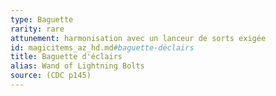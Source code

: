```yaml
---
type: Baguette
rarity: rare
attunement: harmonisation avec un lanceur de sorts exigée
id: magicitems_az_hd.md#baguette-déclairs
title: Baguette d'éclairs
alias: Wand of Lightning Bolts
source: (CDC p145)
---
```


